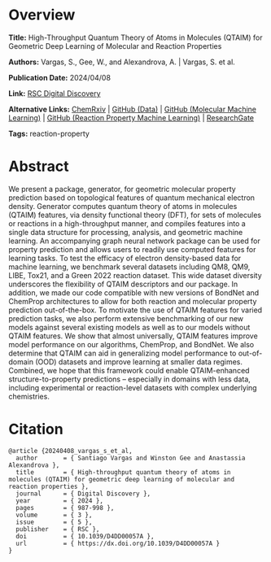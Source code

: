 # Overview
**Title:**
High-Throughput Quantum Theory of Atoms in Molecules (QTAIM) for Geometric Deep Learning of Molecular and Reaction Properties

**Authors:**
Vargas, S., Gee, W., and Alexandrova, A. |
Vargas, S. et al.

**Publication Date:**
2024/04/08

**Link:**
[RSC Digital Discovery](https://pubs.rsc.org/en/content/articlelanding/2024/dd/d4dd00057a)

**Alternative Links:**
[ChemRxiv](https://chemrxiv.org/engage/chemrxiv/article-details/65dc25f366c13817299005ef) |
[GitHub (Data)](https://github.com/santi921/qtaim_generator) |
[GitHub (Molecular Machine Learning)](https://github.com/santi921/qtaim_embed) |
[GitHub (Reaction Property Machine Learning)](https://github.com/santi921/bondnet) |
[ResearchGate](https://www.researchgate.net/publication/379673630_High-throughput_quantum_theory_of_atoms_in_molecules_QTAIM_for_geometric_deep_learning_of_molecular_and_reaction_properties)

**Tags:**
reaction-property


# Abstract
We present a package, generator, for geometric molecular property prediction based on topological features of quantum mechanical electron density.
Generator computes quantum theory of atoms in molecules (QTAIM) features, via density functional theory (DFT), for sets of molecules or reactions in a high-throughput manner, and compiles features into a single data structure for processing, analysis, and geometric machine learning.
An accompanying graph neural network package can be used for property prediction and allows users to readily use computed features for learning tasks.
To test the efficacy of electron density-based data for machine learning, we benchmark several datasets including QM8, QM9, LIBE, Tox21, and a Green 2022 reaction dataset.
This wide dataset diversity underscores the flexibility of QTAIM descriptors and our package.
In addition, we made our code compatible with new versions of BondNet and ChemProp architectures to allow for both reaction and molecular property prediction out-of-the-box.
To motivate the use of QTAIM features for varied prediction tasks, we also perform extensive benchmarking of our new models against several existing models as well as to our models without QTAIM features.
We show that almost universally, QTAIM features improve model performance on our algorithms, ChemProp, and BondNet.
We also determine that QTAIM can aid in generalizing model performance to out-of-domain (OOD) datasets and improve learning at smaller data regimes.
Combined, we hope that this framework could enable QTAIM-enhanced structure-to-property predictions – especially in domains with less data, including experimental or reaction-level datasets with complex underlying chemistries.


# Citation
```
@article {20240408_vargas_s_et_al,
  author       = { Santiago Vargas and Winston Gee and Anastassia Alexandrova },
  title        = { High-throughput quantum theory of atoms in molecules (QTAIM) for geometric deep learning of molecular and reaction properties },
  journal      = { Digital Discovery },
  year         = { 2024 },
  pages        = { 987-998 },
  volume       = { 3 },
  issue        = { 5 },
  publisher    = { RSC },
  doi          = { 10.1039/D4DD00057A },
  url          = { https://dx.doi.org/10.1039/D4DD00057A }
}
```
